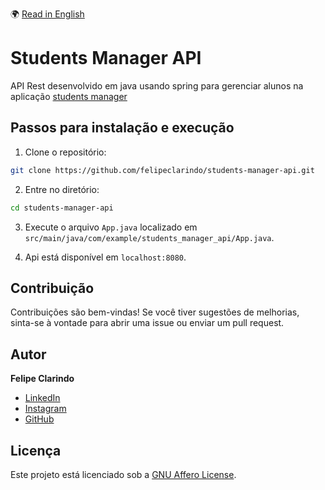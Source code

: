 🌍 [Read in English](README.md)

# Students Manager API

API Rest desenvolvido em java usando spring para gerenciar alunos na aplicação [students manager](https://github.com/felipeclarindo/students-manager)

## Passos para instalação e execução

1. Clone o repositório:

```bash
git clone https://github.com/felipeclarindo/students-manager-api.git
```

2. Entre no diretório:

```bash
cd students-manager-api
```

3. Execute o arquivo `App.java` localizado em `src/main/java/com/example/students_manager_api/App.java`.

4. Api está disponível em `localhost:8080`.

## Contribuição

Contribuições são bem-vindas! Se você tiver sugestões de melhorias, sinta-se à vontade para abrir uma issue ou enviar um pull request.

## Autor

**Felipe Clarindo**

- [LinkedIn](https://www.linkedin.com/in/felipeclarindo)
- [Instagram](https://www.instagram.com/lipethecoder)
- [GitHub](https://github.com/felipeclarindo)

## Licença

Este projeto está licenciado sob a [GNU Affero License](https://www.gnu.org/licenses/agpl-3.0.html).
